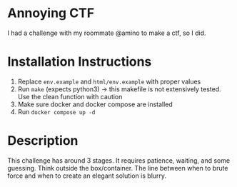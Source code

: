 # Annoying CTF

I had a challenge with my roommate @amino to make a ctf, so I did.


# Installation Instructions
1. Replace `env.example` and `html/env.example` with proper values
2. Run `make` (expects python3) -> this makefile is not extensively tested. Use the clean function with caution
3. Make sure docker and docker compose are installed
4. Run `docker compose up -d`

# Description
This challenge has around 3 stages. It requires patience, waiting, and some guessing. Think outside the box/container. The line between when to brute force and when to create an elegant solution is blurry.
